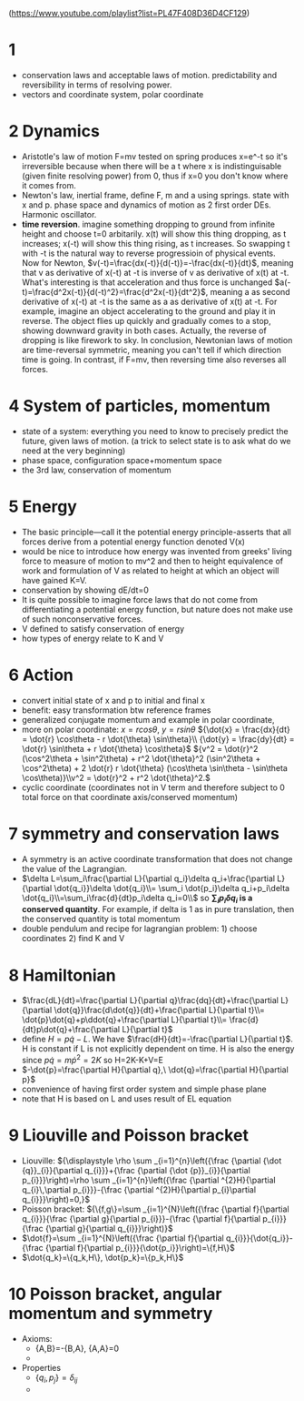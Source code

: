(https://www.youtube.com/playlist?list=PL47F408D36D4CF129) 
# 1
- conservation laws and acceptable laws of motion. predictability and reversibility in terms of resolving power. 
- vectors and coordinate system, polar coordinate

# 2 Dynamics
- Aristotle's law of motion F=mv tested on spring produces x=e^-t so it's irreversible because when there will be a t where x is indistinguisable (given finite resolving power) from 0, thus if x=0 you don't know where it comes from. 
- Newton's law, inertial frame, define F, m and a using springs. state with x and p. phase space and dynamics of motion as 2 first order DEs. Harmonic oscillator. 
- **time reversion**. imagine something dropping to ground from infinite height and choose t=0 arbitarily. x(t) will show this thing dropping, as t increases; x(-t) will show this thing rising, as t increases. So swapping t with -t is the natural way to reverse progressioin of physical events. Now for Newton, $v(-t)=\frac{dx(-t)}{d(-t)}=-\frac{dx(-t)}{dt}$, meaning that v as derivative of x(-t) at -t is inverse of v as derivative of x(t) at -t. What's interesting is that acceleration and thus force is unchanged $a(-t)=\frac{d^2x(-t)}{d(-t)^2}=\frac{d^2x(-t)}{dt^2}$, meaning a as second derivative of x(-t) at -t is the same as a as derivative of x(t) at -t. For example, imagine an object accelerating to the ground and play it in reverse. The object flies up quickly and gradually comes to a stop, showing downward gravity in both cases. Actually, the reverse of dropping is like firework to sky. In conclusion, Newtonian laws of motion are time-reversal symmetric, meaning you can't tell if which direction time is going. In contrast, if F=mv, then reversing time also reverses all forces.

# 4 System of particles, momentum
- state of a system: everything you need to know to precisely predict the future, given laws of motion. (a trick to select state is to ask what do we need at the very beginning)
- phase space, configuration space+momentum space
- the 3rd law, conservation of momentum

# 5 Energy
- The basic principle—call it the potential energy principle-asserts that all forces derive from a potential energy function denoted V(x)
- would be nice to introduce how energy was invented from greeks' living force to measure of motion to mv^2 and then to height equivalence of work and formulation of V as related to height at which an object will have gained K=V. 
- conservation by showing dE/dt=0
- It is quite possible to imagine force laws that do not come from differentiating a potential energy function, but nature does not make use of such nonconservative forces.
- V defined to satisfy conservation of energy
- how types of energy relate to K and V

# 6 Action
- convert initial state of x and p to initial and final x
- benefit: easy transformation btw reference frames
- generalized conjugate momentum and example in polar coordinate,  
- more on polar coordinate: ${x=rcos\theta,\ y=rsin\theta}$ ${\dot{x} = \frac{dx}{dt} = \dot{r} \cos\theta - r \dot{\theta} \sin\theta}\\ {\dot{y} = \frac{dy}{dt} = \dot{r} \sin\theta + r \dot{\theta} \cos\theta}$ ${v^2 = \dot{r}^2 (\cos^2\theta + \sin^2\theta) + r^2 \dot{\theta}^2 (\sin^2\theta + \cos^2\theta) + 2 \dot{r} r \dot{\theta} (\cos\theta \sin\theta - \sin\theta \cos\theta)}\\v^2 = \dot{r}^2 + r^2 \dot{\theta}^2.$
- cyclic coordinate (coordinates not in V term and therefore subject to 0 total force on that coordinate axis/conserved momentum)

# 7 **symmetry and conservation laws**
- A symmetry is an active coordinate transformation that does not change the value of the Lagrangian.
- $\delta L=\sum_i\frac{\partial L}{\partial q_i}\delta q_i+\frac{\partial L}{\partial \dot{q_i}}\delta \dot{q_i}\\= \sum_i \dot{p_i}\delta q_i+p_i\delta \dot{q_i}\\=\sum_i\frac{d}{dt}p_i\delta q_i=0\\$ so **$\sum_ip_i\delta q_i$ is a conserved quantity**. For example, if delta is 1 as in pure translation, then the conserved quantity is total momentum
- double pendulum and recipe for lagrangian problem: 1) choose coordinates 2) find K and V

# 8 Hamiltonian
- $\frac{dL}{dt}=\frac{\partial L}{\partial q}\frac{dq}{dt}+\frac{\partial L}{\partial \dot{q}}\frac{d\dot{q}}{dt}+\frac{\partial L}{\partial t}\\= \dot{p}\dot{q}+p\ddot{q}+\frac{\partial L}{\partial t}\\= \frac{d}{dt}p\dot{q}+\frac{\partial L}{\partial t}$
- define $H=p\dot{q}-L$. We have  $\frac{dH}{dt}=-\frac{\partial L}{\partial t}$. H is constant if L is not explicitly dependent on time. H is also the energy since $p\dot{q}=m\dot{p}^2=2K$ so H=2K-K+V=E
- $-\dot{p}=\frac{\partial H}{\partial q},\ \dot{q}=\frac{\partial H}{\partial p}$
- convenience of having first order system and simple phase plane
- note that H is based on L and uses result of EL equation

# 9 Liouville and Poisson bracket
- Liouville: ${\displaystyle \rho \sum _{i=1}^{n}\left({\frac {\partial {\dot {q}}_{i}}{\partial q_{i}}}+{\frac {\partial {\dot {p}}_{i}}{\partial p_{i}}}\right)=\rho \sum _{i=1}^{n}\left({\frac {\partial ^{2}H}{\partial q_{i}\,\partial p_{i}}}-{\frac {\partial ^{2}H}{\partial p_{i}\partial q_{i}}}\right)=0,}$
- Poisson bracket: ${\{f,g\}=\sum _{i=1}^{N}\left({\frac {\partial f}{\partial q_{i}}}{\frac {\partial g}{\partial p_{i}}}-{\frac {\partial f}{\partial p_{i}}}{\frac {\partial g}{\partial q_{i}}}\right)}$
- $\dot{f}=\sum _{i=1}^{N}\left({\frac {\partial f}{\partial q_{i}}}{\dot{q_i}}-{\frac {\partial f}{\partial p_{i}}}{\dot{p_i}}\right)=\{f,H\}$
- $\dot{q_k}=\{q_k,H\}, \dot{p_k}=\{p_k,H\}$

# 10 Poisson bracket, angular momentum and symmetry
- Axioms: 
    - {A,B}=-{B,A}, {A,A}=0
    - 
- Properties
    - $\{q_i,p_j\}=\delta_{ij}$
    - 
